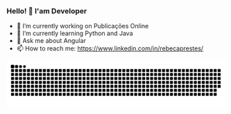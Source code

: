 ### Hello! 👋 I'am Developer

- 🔭 I’m currently working on Publicações Online
- 🌱 I’m currently learning Python and Java
- 💬 Ask me about Angular
- 📫 How to reach me: https://www.linkedin.com/in/rebecaprestes/

<!-- - 😄 Pronouns: ...
- ⚡ Fun fact: ... -->
<!-- - 👯 I’m looking to collaborate on ...
- 🤔 I’m looking for help with ... -->
<!-- <div>
 <a href="https://github.com/bkprestes">
 <img align="center" src="https://github-readme-stats.vercel.app/api?username=bkprestes&show_icons=true&theme=dracula&include_all_commits=true&count_private=true"/>
 <img align="center" src="https://github-readme-stats.vercel.app/api/top-langs/?username=bkprestes&layout=compact&langs_count=10&theme=dracula"/>
 <img align="center" width=400 src="https://github-readme-streak-stats.herokuapp.com/?user=bkprestes&theme=dark" alt="bkprestes" />

</div> -->
<!-- <p>
 <img align="center" width=400 src="https://github-readme-stats.vercel.app/api?username=bkprestes&show_icons=true&theme=dracula&locale=en&include_all_commits=true&count_private=true" alt="bkprestes" />
 <img align="center" width=400 src="https://github-readme-stats.vercel.app/api/top-langs/?username=bkprestes&layout=compact&langs_count=7&theme=dracula"/>
</p> -->

![Snake animation](https://github.com/bkprestes/bkprestes/blob/output/github-contribution-grid-snake.svg)
 
<!--
**bkprestes/bkprestes** is a ✨ _special_ ✨ repository because its `README.md` (this file) appears on your GitHub profile.

Here are some ideas to get you started:

- 🔭 I’m currently working on ...
- 🌱 I’m currently learning ...
- 👯 I’m looking to collaborate on ...
- 🤔 I’m looking for help with ...
- 💬 Ask me about ...
- 📫 How to reach me: ...
- 😄 Pronouns: ...
- ⚡ Fun fact: ...
-->

